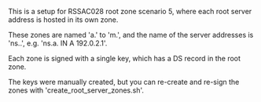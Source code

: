 This is a setup for RSSAC028 root zone scenario 5, where each root server address is hosted in its own zone.

These zones are named 'a.' to 'm.', and the name of the server addresses is 'ns.<zone>.', e.g. 'ns.a. IN A 192.0.2.1'.

Each zone is signed with a single key, which has a DS record in the root zone.

The keys were manually created, but you can re-create and re-sign the zones with 'create_root_server_zones.sh'.
